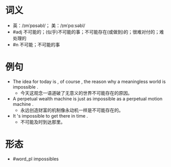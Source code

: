 # 词义
- 英：/ɪmˈpɒsəbl/； 美：/ɪmˈpɑːsəbl/
- #adj 不可能的；(似乎)不可能的事；不可能存在(或做到)的；很难对付的；难处理的
- #n 不可能；不可能的事
# 例句
- The idea for today is , of course , the reason why a meaningless world is impossible .
	- 今天这观念一语道破了无意义的世界不可能存在的原因。
- A perpetual wealth machine is just as impossible as a perpetual motion machine .
	- 永远创造财富的机制像永动机一样是不可能存在的。
- It 's impossible to get there in time .
	- 不可能及时到达那里。
# 形态
- #word_pl impossibles
